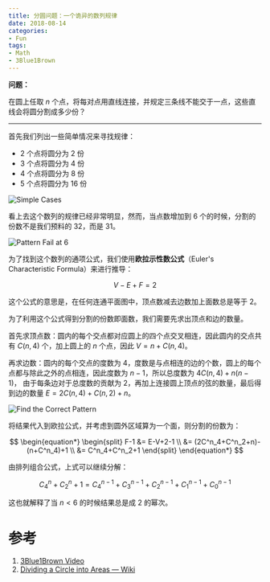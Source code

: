 ```yaml
---
title: 分圆问题：一个诡异的数列规律
date: 2018-08-14
categories:
- Fun
tags:
- Math
- 3Blue1Brown
---
```


**问题：**

在圆上任取 $n$ 个点，将每对点用直线连接，并规定三条线不能交于一点，这些直线会将圆分割成多少份？

<!--more-->

---

首先我们列出一些简单情况来寻找规律：

- $2$ 个点将圆分为 $2$ 份
- $3$ 个点将圆分为 $4$ 份
- $4$ 个点将圆分为 $8$ 份
- $5$ 个点将圆分为 $16$ 份

![Simple Cases](https://i.imgur.com/QvMBlyA.png)

看上去这个数列的规律已经非常明显，然而，当点数增加到 $6$ 个的时候，分割的份数不是我们预料的 $32$，而是 $31$。

![Pattern Fail at 6](https://i.imgur.com/TqeOUAo.png)

为了找到这个数列的通项公式，我们使用**欧拉示性数公式**（Euler's Characteristic Formula）来进行推导：

$$
V-E+F=2
$$

这个公式的意思是，在任何连通平面图中，顶点数减去边数加上面数总是等于 $2$。

为了利用这个公式得到分割的份数即面数，我们需要先求出顶点和边的数量。

首先求顶点数：圆内的每个交点都对应圆上的四个点交叉相连，因此圆内的交点共有 $C(n, 4)$ 个，加上圆上的 $n$ 个点，因此 $V=n+C(n, 4)$。

再求边数：圆内的每个交点的度数为 $4$，度数是与点相连的边的个数，圆上的每个点都与除此之外的点相连，因此度数为 $n-1$，所以总度数为 $4C(n, 4)+n(n-1)$， 由于每条边对于总度数的贡献为 $2$，再加上连接圆上顶点的弦的数量，最后得到边的数量 $E=2C(n, 4)+C(n, 2)+n$。

![Find the Correct Pattern](https://i.imgur.com/F7Tp3gW.png)

将结果代入到欧拉公式，并考虑到圆外区域算为一个面，则分割的份数为：

$$
\begin{equation*}
\begin{split}
F-1 &= E-V+2-1 \\
&= (2C^n_4+C^n_2+n)-(n+C^n_4)+1 \\
&= C^n_4+C^n_2+1
\end{split}
\end{equation*}
$$

由排列组合公式，上式可以继续分解：

$$
C^n_4+C^n_2+1 = C^{n-1}_4+C^{n-1}_3+C^{n-1}_2+C^{n-1}_1+C^{n-1}_0
$$

这也就解释了当 $n<6$ 的时候结果总是成 $2$ 的幂次。

# 参考

1. [3Blue1Brown Video](https://youtu.be/YtkIWDE36qU)
2. [Dividing a Circle into Areas — Wiki](https://en.wikipedia.org/wiki/Dividing_a_circle_into_areas)
